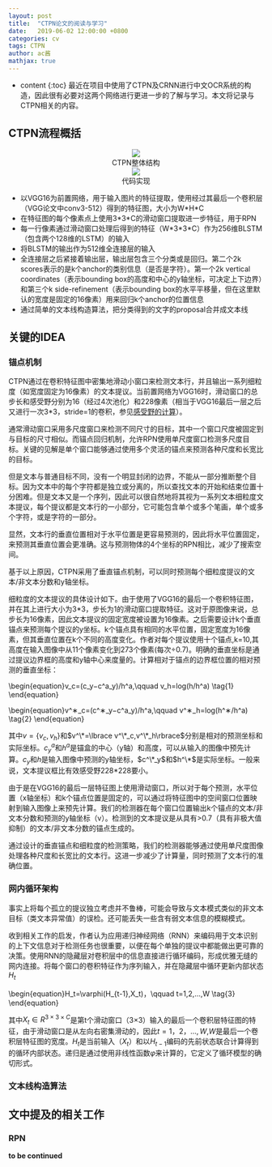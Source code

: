 ```yaml
---
layout: post
title:  "CTPN论文的阅读与学习"
date:   2019-06-02 12:00:00 +0800
categories: cv
tags: CTPN
author: ac酱
mathjax: true
---
```


* content
{:toc}
最近在项目中使用了CTPN及CRNN进行中文OCR系统的构造，因此很有必要对这两个网络进行更进一步的了解与学习。本文将记录与CTPN相关的内容。



## CTPN流程概括

<center>
<img src="https://raw.githubusercontent.com/changwh/changwh.github.io/master/_posts/res/2019-06-02-ctpn-paper-reading/architecture.jpg" />
<div>CTPN整体结构</div>
</center>

<center>
<img src="https://raw.githubusercontent.com/changwh/changwh.github.io/master/_posts/res/2019-06-02-ctpn-paper-reading/model_code.jpg" />
<div>代码实现</div>
</center>


* 以VGG16为前置网络，用于输入图片的特征提取，使用经过其最后一个卷积层（VGG论文中conv3-512）得到的特征图，大小为W\*H\*C
* 在特征图的每个像素点上使用3\*3\*C的滑动窗口提取进一步特征，用于RPN
* 每一行像素通过滑动窗口处理后得到的特征（W\*3\*3\*C）作为256维BLSTM（包含两个128维的LSTM）的输入
* 将BLSTM的输出作为512维全连接层的输入
* 全连接层之后紧接着输出层，输出层包含三个分类或是回归。第二个2k scores表示的是k个anchor的类别信息（是否是字符）。第一个2k vertical coordinates（表示bounding box的高度和中心的y轴坐标，可决定上下边界）和第三个k side-refinement（表示bounding box的水平平移量，但在这里默认的宽度是固定的16像素）用来回归k个anchor的位置信息
* 通过简单的文本线构造算法，把分类得到的文字的proposal合并成文本线

## 关键的IDEA

### 锚点机制

CTPN通过在卷积特征图中密集地滑动小窗口来检测文本行，并且输出一系列细粒度（如宽度固定为16像素）的文本提议。当前置网络为VGG16时，滑动窗口的总步长和感受野分别为16（经过4次池化）和228像素（相当于VGG16最后一层之后又进行一次3\*3，stride=1的卷积，参见[感受野的计算](https://www.cnblogs.com/objectDetect/p/5947169.html)）。

通常滑动窗口采用多尺度窗口来检测不同尺寸的目标，其中一个窗口尺度被固定到与目标的尺寸相似。而锚点回归机制，允许RPN使用单尺度窗口检测多尺度目标。关键的见解是单个窗口能够通过使用多个灵活的锚点来预测各种尺度和长宽比的目标。

但是文本与普通目标不同，没有一个明显封闭的边界，不能从一部分推断整个目标。因为文本中的每个字符都是独立或分离的，所以查找文本的开始和结束位置十分困难。但是文本又是一个序列，因此可以很自然地将其视为一系列文本细粒度文本提议，每个提议都是文本行的一小部分，它可能包含单个或多个笔画，单个或多个字符，或是字符的一部分。

显然，文本行的垂直位置相对于水平位置是更容易预测的，因此将水平位置固定，来预测其垂直位置会更准确。这与预测物体的4个坐标的RPN相比，减少了搜索空间。

基于以上原因，CTPN采用了垂直锚点机制，可以同时预测每个细粒度提议的文本/非文本分数和y轴坐标。

细粒度的文本提议的具体设计如下。由于使用了VGG16的最后一个卷积特征图，并在其上进行大小为3\*3，步长为1的滑动窗口提取特征。这对于原图像来说，总步长为16像素，因此文本提议的固定宽度被设置为16像素。之后需要设计k个垂直锚点来预测每个提议的y坐标。k个锚点具有相同的水平位置，固定宽度为16像素，但其垂直位置在k个不同的高度变化。作者对每个提议使用十个锚点,k=10,其高度在输入图像中从11个像素变化到273个像素(每次÷0.7)。明确的垂直坐标是通过提议边界框的高度和y轴中心来度量的。计算相对于锚点的边界框位置的相对预测的垂直坐标：

\begin{equation}v_c=(c_y−c^a_y)/h^a,\qquad v_h=log(h/h^a) \tag{1} \end{equation}

\begin{equation}v^∗_c=(c^∗_y−c^a_y)/h^a,\qquad v^∗_h=log(h^∗/h^a) \tag{2} \end{equation}

其中$v=\lbrace v_c,v_h\rbrace$和$v^\*=\lbrace v^\*_c,v^\*_h\rbrace$分别是相对的预测坐标和实际坐标。$c^a_y$和$h^a$是锚盒的中心（y轴）和高度，可以从输入的图像中预先计算。$c_y$和$h$是输入图像中预测的y轴坐标，$c^\*_y$和$h^\*$是实际坐标。一般来说，文本提议框比有效感受野228*228要小。

由于是在VGG16的最后一层特征图上使用滑动窗口，所以对于每个预测，水平位置（x轴坐标）和k个锚点位置是固定的，可以通过将特征图中的空间窗口位置映射到输入图像上来预先计算。我们的检测器在每个窗口位置输出k个锚点的文本/非文本分数和预测的y轴坐标（v）。检测到的文本提议是从具有>0.7（具有非极大值抑制）的文本/非文本分数的锚点生成的。

通过设计的垂直锚点和细粒度的检测策略，我们的检测器能够通过使用单尺度图像处理各种尺度和长宽比的文本行。这进一步减少了计算量，同时预测了文本行的准确位置。
### 网内循环架构

事实上将每个孤立的提议独立考虑并不鲁棒，可能会导致与文本模式类似的非文本目标（类文本异常值）的误检。还可能丢失一些含有弱文本信息的模糊模式。

收到相关工作的启发，作者认为应用递归神经网络（RNN）来编码用于文本识别的上下文信息对于检测任务也很重要，以便在每个单独的提议中都能做出更可靠的决策。使用RNN的隐藏层对卷积层中的信息直接进行循环编码，形成优雅无缝的网内连接。将每个窗口的卷积特征作为序列输入，并在隐藏层中循环更新内部状态$H_t$

\begin{equation}H_t=\varphi(H_{t-1},X_t)，\qquad t=1,2,...,W \tag{3} \end{equation}

其中$X_t \in R^{3×3×C}$是第t个滑动窗口（3×3）输入的最后一个卷积层特征图的特征，由于滑动窗口是从左向右密集滑动的，因此$t=1，2，...,W$,$W$是最后一个卷积层特征图的宽度。$H_t$是当前输入（$X_t$）和以$H_{t-1}$编码的先前状态联合计算得到的循环内部状态。递归是通过使用非线性函数$\varphi$来计算的，它定义了循环模型的确切形式。



### 文本线构造算法

## 文中提及的相关工作

### RPN



**to be continued**
